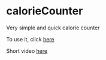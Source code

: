# calorieCounter
Very simple and quick calorie counter

To use it, click [here](https://caloriecounter41.000webhostapp.com/)

Short video [here](https://youtu.be/ESO5IM03HxA)
